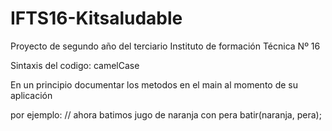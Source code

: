 # IFTS16-Kitsaludable
Proyecto de segundo año del terciario Instituto de formación Técnica Nº 16


Sintaxis del codigo: camelCase

En un principio documentar los metodos en el main al momento de su aplicación

por ejemplo: 
// ahora batimos jugo de naranja con pera
batir(naranja, pera);
